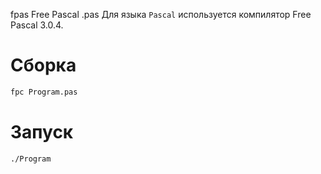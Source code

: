 fpas
Free Pascal
.pas
Для языка `Pascal` используется компилятор Free Pascal 3.0.4.

# Сборка
```bash
fpc Program.pas
```

# Запуск
```bash
./Program
```